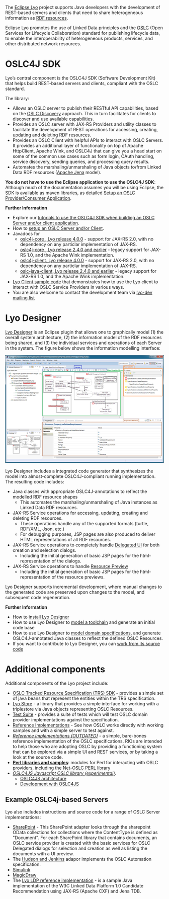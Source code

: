 The [Eclipse Lyo](http://www.eclipse.org/lyo/) project supports Java developers with the development of REST-based servers and clients that need to share heterogeneous information as [RDF resources](https://www.w3.org/TR/rdf11-primer/).

Eclipse Lyo promotes the use of Linked Data principles and the [OSLC](http://docs.oasis-open.org/oslc-core/oslc-core/v3.0/oslc-core-v3.0-part1-overview.html) (Open Services for Lifecycle Collaboration) standard for publishing lifecycle data, to enable the interoperability of heterogeneous products, services, and other distributed network resources.

# OSLC4J SDK

Lyo’s central component is the OSLC4J SDK (Software Development Kit) that helps build REST-based servers and clients, compliant with the OSLC standard.

The library:

* Allows an OSLC server to publish their RESTful API capabilities, based on the [OSLC Discovery](http://docs.oasis-open.org/oslc-core/oslc-core/v3.0/oslc-core-v3.0-part2-discovery.html) approach. This in turn facilitates for clients to discover and use available capabilities.
* Provides an OSLC server with JAX-RS Providers and utility classes to facilitate the development of REST operations for accessing, creating, updating and deleting RDF resources.
* Provides an OSLC Client with helpful APIs to interact with OSLC Servers. It provides an additional layer of functionality on top of Apache HttpClient, Apache Wink, and OSLC4J that can give you a head start on some of the common use cases such as form login, OAuth handling, service discovery, sending queries, and processing query results.
* Automates the marshaling/unmarshaling of Java objects to/from Linked Data RDF resources ([Apache Jena](https://jena.apache.org/) model).

**You do not have to use the Eclipse application to use the OSLC4J SDK**: Although much of the documentation assumes you will be using Eclipse, the SDK is available as maven libraries, as detailed [Setup an OSLC Provider/Consumer Application](./setup-an-oslc-provider-consumer-application).</div>


**Further Information**

* Explore our [tutorials to use the OSLC4J SDK when building an OSLC Server and/or client application](../tutorials).
* How to [setup an OSLC Server and/or Client](./setup-an-oslc-provider-consumer-application).
* Javadocs for 
   * [oslc4j-core , Lyo release 4.0.0](https://download.eclipse.org/lyo/docs/core/4.0.0-SNAPSHOT/) - support for JAX-RS 2.0, with no dependency on any particlar implementation of JAX-RS.
   * [oslc4j-core , Lyo release 2.4.0 and earlier](https://download.eclipse.org/lyo/docs/core/2.4.0/) - legacy support for JAX-RS 1.0, and the Apache Wink implementation.
   * [oslc4j-client, Lyo release 4.0.0](https://download.eclipse.org/lyo/docs/oslc4j-client/latest) - support for JAX-RS 2.0, with no dependency on any particlar implementation of JAX-RS.
   * [oslc-java-client, Lyo release 2.4.0 and earlier](https://download.eclipse.org/lyo/docs/oslc-java-client/latest) - legacy support for JAX-RS 1.0, and the Apache Wink implementation. 
* [Lyo Client sample code](https://github.com/OSLC/lyo-samples) that demonstrates how to use the Lyo client to interact with OSLC Service Providers in various ways.
* You are also welcome to contact the development team via [lyo-dev mailing list](https://dev.eclipse.org/mailman/listinfo/lyo-dev)

# Lyo Designer

[Lyo Designer](lyo-designer) is an Eclipse plugin that allows one to graphically model (1) the overall system architecture, (2) the information model of the RDF resources being shared, and (3) the individual services and operations of each Server in the system. The figure below shows the information modelling interface:

![An example domain specification diagram](images/LyoToolchainModel-SpecificationDiagram.png)

Lyo Designer includes a integrated code generator that synthesizes the model into almost-complete OSLC4J-compliant running implementation.
The resulting code includes:

* Java classes with appropriate OSLC4J-annotations to reflect the modelled RDF resource shapes
    * This automates the marshaling/unmarshaling of Java instances as Linked Data RDF resources.
* JAX-RS Service operations for accessing, updating, creating and deleting RDF resources.
    * These operations handle any of the supported formats (turtle, RDF/XML, Json, etc.)
    * For debugging purposes, JSP pages are also produced to deliver HTML representations of all RDF resources.
* JAX-RS Service operations to completely handle [Delegated UI](http://docs.oasis-open.org/oslc-core/oslc-core/v3.0/cs01/part4-delegated-dialogs/oslc-core-v3.0-cs01-part4-delegated-dialogs.html) for both creation and selection dialogs.
    * Including the initial generation of basic JSP pages for the html-representation of the dialogs.
* JAX-RS Service operations to handle [Resource Preview](http://docs.oasis-open.org/oslc-core/oslc-core/v3.0/cs01/part3-resource-preview/oslc-core-v3.0-cs01-part3-resource-preview.html)
    * Including the initial generation of basic JSP pages for the html-representation of the resource previews.

Lyo Designer supports incremental development, where manual changes to the generated code are preserved upon changes to the model, and subsequent code regeneration.

**Further Information**

* How to [install Lyo Designer](./install-lyo-designer)
* How to use Lyo Designer to [model a toolchain](./toolchain-modelling-workshop) and generate an initial code base
* How to use Lyo Designer to [model domain specifications](./domain-specification-modelling-workshop), and generate OSLC4J-annotated Java classes to reflect the defined OSLC Resources.
* If you want to contribute to Lyo Designer, you can [work from its source code](https://github.com/eclipse/lyo.designer/wiki/Working-from-Source-Code)


# Additional components

Additional components of the Lyo project include:

* [OSLC Tracked Resource Specification (TRS) SDK](https://wiki.eclipse.org/Lyo/TRSSDK) - provides a simple set of java beans that represent the entities within the TRS specification.
* [Lyo Store](https://github.com/eclipse/lyo-store) - a library that provides a simple interface for working with a triplestore via Java objects representing OSLC Resources.
* [Test Suite](https://wiki.eclipse.org/Lyo/LyoTestSuite) - provides a suite of tests which will test OSLC domain provider implementations against the specification.
* [Reference Implementations](https://wiki.eclipse.org/Lyo/BuildingOSLC4J) - See how OSLC works directly with working samples and with a simple server to test against.
* [_Reference Implementations (OUTDATED)_](https://github.com/eclipse/lyo.rio) - a simple, bare-bones reference implementation of the OSLC specifications. RIOs are intended to help those who are adopting OSLC by providing a functioning system that can be explored via a simple UI and REST services, or by taking a look at the source code.
* [**Perl libraries and samples**](http://wiki.eclipse.org/Lyo/LyoPerl): modules for Perl for interacting with OSLC providers, including the [Net-OSLC PERL library](http://arroway.github.com/Net-OSLC-CM/)
* [_OSLC4JS Javascript OSLC library (experimental)_](https://wiki.eclipse.org/Lyo/Oslc4Js).
    - [OSLC4JS architecture](http://oslc.github.io/developing-oslc-applications/oslc-open-source-node-projects.html)
    - [Development with OSLC4JS](https://wiki.eclipse.org/DevelopingOslc4Js)

## Example OSLC4j-based Servers

Lyo also includes instructions and source code for a range of OSLC Server implementations:

* [SharePoint](https://wiki.eclipse.org/Lyo/SharepointAdapter) - This SharePoint adapter looks through the sharepoint OData collections for collections where the ContentType is defined as "Document". For each SharePoint library that contains documents, an OSLC service provider is created with the basic services for OSLC Delegated dialogs for selection and creation as well as listing the documents with a UI preview.
* The [Hudson and Jenkins](https://wiki.eclipse.org/Lyo/JenkinsPlugin) adapor implements the OSLC Automation specification.
* [Simulink](https://wiki.eclipse.org/Lyo/Simulink)
* [MagicDraw](https://wiki.eclipse.org/Lyo/MagicDraw)
* The [Lyo LDP reference implementation](https://wiki.eclipse.org/Lyo/BuildLDPSample) - is a sample Java implementation of the W3C Linked Data Platform 1.0 Candidate Recommendation using JAX-RS (Apache CXF) and Jena TDB.
